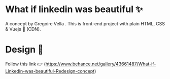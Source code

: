 # What if linkedin was beautiful :sparkles:
 A concept by Gregoire Vella . 
 This is front-end project with plain HTML, CSS & Vuejs :muscle: (CDN). 


# Design :gem:
 Follow this link :point_right: (https://www.behance.net/gallery/43661487/What-if-Linkedin-was-beautiful-Redesign-concept) 
